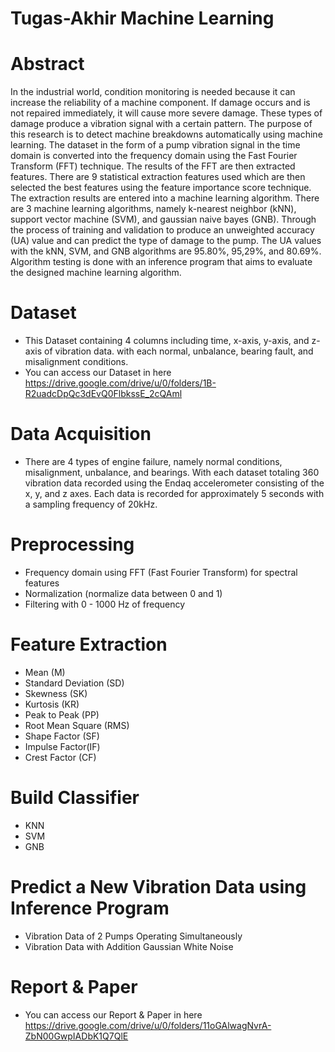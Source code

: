 # Tugas-Akhir Machine Learning

# Abstract
In the industrial world, condition monitoring is needed because it can increase the reliability of a machine component. If damage occurs and is not repaired immediately, it will cause more severe damage. These types of damage produce a vibration signal with a certain pattern. The purpose of this research is to detect machine breakdowns automatically using machine learning. The dataset in the form of a pump vibration signal in the time domain is converted into the frequency domain using the Fast Fourier Transform (FFT) technique. The results of the FFT are then extracted features. There are 9 statistical extraction features used which are then selected the best features using the feature importance score technique. The extraction results are entered into a machine learning algorithm. There are 3 machine learning algorithms, namely k-nearest neighbor (kNN), support vector machine (SVM), and gaussian naive bayes (GNB). Through the process of training and validation to produce an unweighted accuracy (UA) value and can predict the type of damage to the pump. The UA values with the kNN, SVM, and GNB algorithms are 95.80%, 95,29%, and 80.69%. Algorithm testing is done with an inference program that aims to evaluate the designed machine learning algorithm.

# Dataset
- This Dataset containing 4 columns including time, x-axis, y-axis, and z-axis of vibration data.  with each normal, unbalance, bearing fault, and misalignment conditions.
- You can access our Dataset in here https://drive.google.com/drive/u/0/folders/1B-R2uadcDpQc3dEvQ0FlbkssE_2cQAml

# Data Acquisition
- There are 4 types of engine failure, namely normal conditions, misalignment, unbalance, and bearings. With each dataset totaling 360 vibration data recorded using the Endaq accelerometer consisting of the x, y, and z axes. Each data is recorded for approximately 5 seconds with a sampling frequency of 20kHz.

# Preprocessing
- Frequency domain using FFT (Fast Fourier Transform) for spectral features
- Normalization (normalize data between 0 and 1)
- Filtering with 0 - 1000 Hz of frequency

# Feature Extraction
- Mean (M)
- Standard Deviation (SD)
- Skewness (SK)
- Kurtosis (KR)
- Peak to Peak (PP)
- Root Mean Square (RMS)
- Shape Factor (SF)
- Impulse Factor(IF)
- Crest Factor (CF)

# Build Classifier
- KNN
- SVM
- GNB

# Predict a New Vibration Data using Inference Program
- Vibration Data of 2 Pumps Operating Simultaneously
- Vibration Data with Addition Gaussian White Noise

# Report & Paper
- You can access our Report & Paper in here https://drive.google.com/drive/u/0/folders/11oGAlwagNvrA-ZbN00GwpIADbK1Q7QlE
